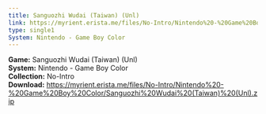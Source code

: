 ```yaml
---
title: Sanguozhi Wudai (Taiwan) (Unl)
link: https://myrient.erista.me/files/No-Intro/Nintendo%20-%20Game%20Boy%20Color/Sanguozhi%20Wudai%20(Taiwan)%20(Unl).zip
type: single1
System: Nintendo - Game Boy Color
---
```

<b>Game:</b> Sanguozhi Wudai (Taiwan) (Unl)<br>
<b>System:</b> Nintendo - Game Boy Color<br>
<b>Collection:</b> No-Intro<br>
<b>Download:</b> https://myrient.erista.me/files/No-Intro/Nintendo%20-%20Game%20Boy%20Color/Sanguozhi%20Wudai%20(Taiwan)%20(Unl).zip